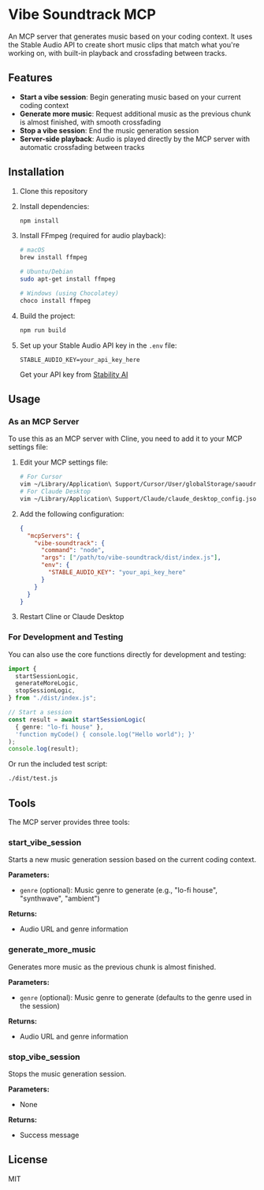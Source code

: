 # Vibe Soundtrack MCP

An MCP server that generates music based on your coding context. It uses the Stable Audio API to create short music clips that match what you're working on, with built-in playback and crossfading between tracks.

## Features

- **Start a vibe session**: Begin generating music based on your current coding context
- **Generate more music**: Request additional music as the previous chunk is almost finished, with smooth crossfading
- **Stop a vibe session**: End the music generation session
- **Server-side playback**: Audio is played directly by the MCP server with automatic crossfading between tracks

## Installation

1. Clone this repository
2. Install dependencies:
   ```bash
   npm install
   ```
3. Install FFmpeg (required for audio playback):

   ```bash
   # macOS
   brew install ffmpeg

   # Ubuntu/Debian
   sudo apt-get install ffmpeg

   # Windows (using Chocolatey)
   choco install ffmpeg
   ```

4. Build the project:
   ```bash
   npm run build
   ```
5. Set up your Stable Audio API key in the `.env` file:
   ```
   STABLE_AUDIO_KEY=your_api_key_here
   ```
   Get your API key from [Stability AI](https://platform.stability.ai/)

## Usage

### As an MCP Server

To use this as an MCP server with Cline, you need to add it to your MCP settings file:

1. Edit your MCP settings file:

   ```bash
   # For Cursor
   vim ~/Library/Application\ Support/Cursor/User/globalStorage/saoudrizwan.claude-dev/settings/cline_mcp_settings.json
   # For Claude Desktop
   vim ~/Library/Application\ Support/Claude/claude_desktop_config.json
   ```

2. Add the following configuration:

   ```json
   {
     "mcpServers": {
       "vibe-soundtrack": {
         "command": "node",
         "args": ["/path/to/vibe-soundtrack/dist/index.js"],
         "env": {
           "STABLE_AUDIO_KEY": "your_api_key_here"
         }
       }
     }
   }
   ```

3. Restart Cline or Claude Desktop

### For Development and Testing

You can also use the core functions directly for development and testing:

```typescript
import {
  startSessionLogic,
  generateMoreLogic,
  stopSessionLogic,
} from "./dist/index.js";

// Start a session
const result = await startSessionLogic(
  { genre: "lo-fi house" },
  'function myCode() { console.log("Hello world"); }'
);
console.log(result);
```

Or run the included test script:

```bash
./dist/test.js
```

## Tools

The MCP server provides three tools:

### start_vibe_session

Starts a new music generation session based on the current coding context.

**Parameters:**

- `genre` (optional): Music genre to generate (e.g., "lo-fi house", "synthwave", "ambient")

**Returns:**

- Audio URL and genre information

### generate_more_music

Generates more music as the previous chunk is almost finished.

**Parameters:**

- `genre` (optional): Music genre to generate (defaults to the genre used in the session)

**Returns:**

- Audio URL and genre information

### stop_vibe_session

Stops the music generation session.

**Parameters:**

- None

**Returns:**

- Success message

## License

MIT
